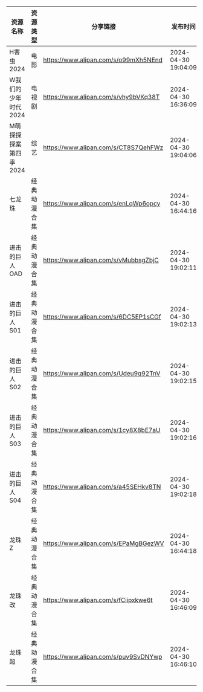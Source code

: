 | 资源名称          | 资源类型   | 分享链接                                 | 发布时间                |
| ------------- | ------ | ------------------------------------ | ------------------- |
| H害虫2024       | 电影     | https://www.alipan.com/s/o99mXh5NEnd | 2024-04-30 19:04:09 |
| W我们的少年时代2024  | 电视剧    | https://www.alipan.com/s/vhy9bVKq38T | 2024-04-30 16:36:09 |
| M萌探探探案第四季2024 | 综艺     | https://www.alipan.com/s/CT8S7QehFWz | 2024-04-30 19:04:06 |
| 七龙珠           | 经典动漫合集 | https://www.alipan.com/s/enLqWp6opcy | 2024-04-30 16:44:16 |
| 进击的巨人OAD      | 经典动漫合集 | https://www.alipan.com/s/vMubbsgZbjC | 2024-04-30 19:02:11 |
| 进击的巨人S01      | 经典动漫合集 | https://www.alipan.com/s/6DC5EP1sCGf | 2024-04-30 19:02:13 |
| 进击的巨人S02      | 经典动漫合集 | https://www.alipan.com/s/Udeu9q92TnV | 2024-04-30 19:02:15 |
| 进击的巨人S03      | 经典动漫合集 | https://www.alipan.com/s/1cy8X8bE7aU | 2024-04-30 19:02:16 |
| 进击的巨人S04      | 经典动漫合集 | https://www.alipan.com/s/a45SEHkv8TN | 2024-04-30 19:02:18 |
| 龙珠Z           | 经典动漫合集 | https://www.alipan.com/s/EPaMgBGezWV | 2024-04-30 16:44:18 |
| 龙珠改           | 经典动漫合集 | https://www.alipan.com/s/fCiipxkwe6t | 2024-04-30 16:46:09 |
| 龙珠超           | 经典动漫合集 | https://www.alipan.com/s/puv9SvDNYwp | 2024-04-30 16:46:10 |
